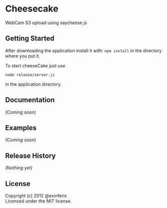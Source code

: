 # Cheesecake

WebCam S3 upload using saycheese.js

## Getting Started
After downloading the application install it with: `npm install` in the directory where you put it.

To start cheeseCake just use

```
node release/server.js
```
in the application directory.


## Documentation
_(Coming soon)_

## Examples
_(Coming soon)_

## Release History
_(Nothing yet)_

## License
Copyright (c) 2012 @exinferis  
Licensed under the MIT license.
